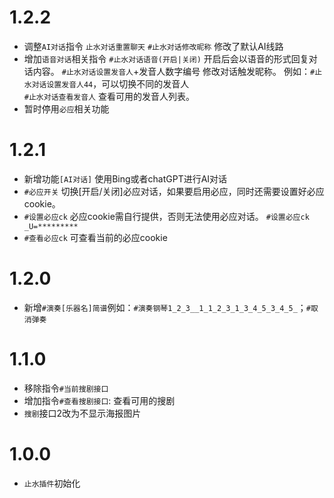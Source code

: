 # 1.2.2
* 调整`AI对话`指令
  `止水对话重置聊天` `#止水对话修改昵称`
  修改了默认AI线路
* 增加`语音对话`相关指令
  `#止水对话语音(开启|关闭)` 开启后会以语音的形式回复对话内容。
  `#止水对话设置发音人`+发音人数字编号  修改对话触发昵称。 例如：`#止水对话设置发音人44`，可以切换不同的发音人  
  `#止水对话查看发音人` 查看可用的发音人列表。  
* 暂时停用`必应`相关功能

# 1.2.1
* 新增功能`[AI对话]` 使用Bing或者chatGPT进行AI对话
* `#必应开关` 切换[开启/关闭]必应对话，如果要启用必应，同时还需要设置好必应cookie。
* `#设置必应ck` 必应cookie需自行提供，否则无法使用必应对话。 `#设置必应ck _U=*********`
* `#查看必应ck` 可查看当前的必应cookie

# 1.2.0
* 新增`#演奏[乐器名]简谱`例如：`#演奏钢琴1_2_3__1_1_2_3_1_3_4_5_3_4_5_`；`#取消弹奏`

# 1.1.0
* 移除指令`#当前搜剧接口`
* 增加指令`#查看搜剧接口`: 查看可用的搜剧
* `搜剧`接口2改为不显示海报图片

# 1.0.0
* `止水插件`初始化
